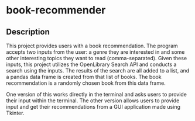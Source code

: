 # book-recommender

## Description
This project provides users with a book recommendation. The program accepts two inputs from the user: a genre they are interested in and some other interesting topics they want to read (comma-separated). Given these inputs, this project utilizes the OpenLibrary Search API and conducts a search using the inputs. The results of the search are all added to a list, and a pandas data frame is created from that list of books. The book recommendation is a randomly chosen book from this data frame. 

One version of this works directly in the terminal and asks users to provide their input within the terminal. The other version allows users to provide input and get their recommendations from a GUI application made using Tkinter. 
